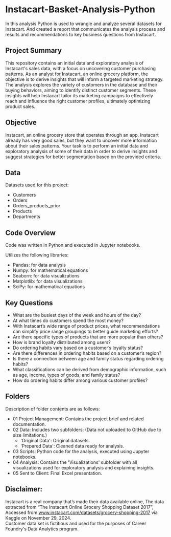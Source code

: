 # Instacart-Basket-Analysis-Python

In this analysis Python is used to wrangle and analyze several datasets for Instacart. And created a report that communicates the analysis process and results and recommendations to key business questions from Instacart.

## **Project Summary**

This repository contains an initial data and exploratory analysis of Instacart's sales data, with a focus on uncovering customer purchasing patterns. As an analyst for Instacart, an online grocery platform, the objective is to derive insights that will inform a targeted marketing strategy. The analysis explores the variety of customers in the database and their buying behaviors, aiming to identify distinct customer segments. These insights will help Instacart tailor its marketing campaigns to effectively reach and influence the right customer profiles, ultimately optimizing product sales.

## **Objective**

Instacart, an online grocery store that operates through an app. Instacart already has very good sales, but they want to uncover more information about their sales patterns. Your task is to perform an initial data and exploratory analysis of some of their data in order to derive insights and suggest strategies for better segmentation based on the provided criteria.

## **Data**

Datasets used for this project:

* Customers
* Orders
* Orders_products_prior
* Products
* Departments

## **Code Overview**

Code was written in Python and executed in Jupyter notebooks.

Utilizes the following libraries:

* Pandas: for data analysis
* Numpy: for mathematical equations
* Seaborn: for data visualizations
* Matplotlib: for data visualizations
* SciPy: for mathematical equations

## **Key Questions**

* What are the busiest days of the week and hours of the day?
* At what times do customers spend the most money?
* With Instacart’s wide range of product prices, what recommendations can simplify price range groupings to better guide marketing efforts?
* Are there specific types of products that are more popular than others?
* How is brand loyalty distributed among users?
* Do ordering habits vary based on a customer’s loyalty status?
* Are there differences in ordering habits based on a customer’s region?
* Is there a connection between age and family status regarding ordering habits?
* What classifications can be derived from demographic information, such as age, income, types of goods, and family status?
* How do ordering habits differ among various customer profiles?

## **Folders**

Description of folder contents are as follows:
* 01 Project Management: Contains the project brief and related documentation.
* 02 Data: Includes two subfolders: (Data not uploaded to GitHub due to size limitations.)
  * 'Original Data': Original datasets.
  * 'Prepared Data': Cleaned data ready for analysis.
* 03 Scripts: Python code for the analysis, executed using Jupyter notebooks.
* 04 Analysis: Contains the 'Visualizations' subfolder with all visualizations used for exploratory analysis and explaining insights.
* 05 Sent to Client: Final Excel presentation.

## **Disclaimer:**

Instacart is a real company that’s made their data available online, The data extracted from “The Instacart Online Grocery Shopping Dataset 2017”, Accessed from www.instacart.com/datasets/grocery-shopping-2017 via Kaggle on November 29, 2024. <br/>
Customer data set is fictitious and used for the purposes of Career Foundry's Data Analytics program.
